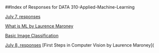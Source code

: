 ##Index of Responses for DATA 310-Applied-Machine-Learning

[July 7, responses](https://youjin14.github.io/DATA-310-Applied-Machine-Learning/Week1Day2.html)

[What is ML by Laurence Maroney](https://youjin14.github.io/data310/What_is_ML_by_Laurence_Maroney.html)

[Basic Image Classification](https://youjin14.github.io/data310/Week1Day2TensorFlow.html)


[July 8, responses](https://youjin14.github.io/DATA-310-Applied-Machine-Learning/Week1Day3.html)
[First Steps in Computer Vision by Laurence Maroney](

